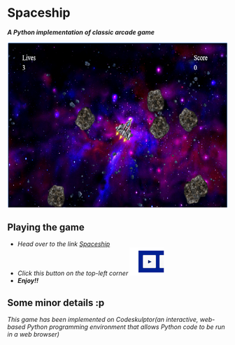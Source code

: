 # Spaceship
<b><i>A Python implementation of classic arcade game</i></b>

[![](space.png)](http://www.codeskulptor.org/#user44_NkDcbxzj6Cqayys.py)

## Playing the game
* <i>Head over to the link [Spaceship](http://www.codeskulptor.org/#user44_NkDcbxzj6Cqayys.py)</i>
* <i>Click this button on the top-left corner  ![](play.PNG)</i>
* <b><i>Enjoy!!</i></b>

## Some minor details :p
<i>This game has been implemented on Codeskulptor(an interactive, web-based Python programming environment that allows Python code to be run in a web browser)</i>

